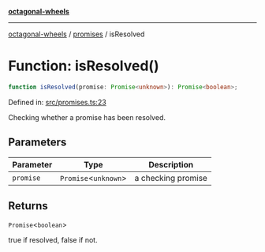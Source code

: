 [**octagonal-wheels**](../../../../README.md)

***

[octagonal-wheels](../../../../globals.md) / [promises](../README.md) / isResolved

# Function: isResolved()

```ts
function isResolved(promise: Promise<unknown>): Promise<boolean>;
```

Defined in: [src/promises.ts:23](https://github.com/vrtmrz/octagonal-wheels/blob/main/src/promises.ts#L23)

Checking whether a promise has been resolved.

## Parameters

| Parameter | Type | Description |
| ------ | ------ | ------ |
| `promise` | `Promise`\<`unknown`\> | a checking promise |

## Returns

`Promise`\<`boolean`\>

true if resolved, false if not.
